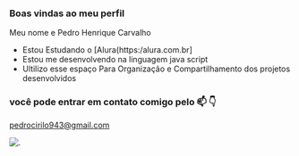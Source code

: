 ### Boas vindas ao meu perfil

Meu nome e Pedro Henrique Carvalho

- Estou Estudando o [Alura(https:/alura.com.br]
- Estou me desenvolvendo na linguagem java script
- Ultilizo esse espaço Para Organização e Compartilhamento dos projetos desenvolvidos

### você pode entrar em contato comigo pelo 📫 👇

pedrocirilo943@gmail.com 

![.](https://tenor.com/pt-BR/view/neymar-gif-23301292)
